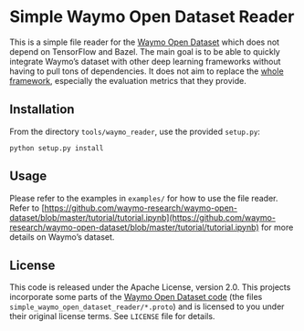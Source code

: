 # Simple Waymo Open Dataset Reader

This is a simple file reader for the [Waymo Open Dataset](https://waymo.com/open/) which does not depend on TensorFlow and Bazel. The main goal is to be able to quickly integrate Waymo’s dataset with other deep learning frameworks without having to pull tons of dependencies. It does not aim to replace the [whole framework](https://github.com/waymo-research/waymo-open-dataset), especially the evaluation metrics that they provide.

## Installation

From the directory `tools/waymo_reader`, use the provided `setup.py`:

```
python setup.py install
```

## Usage

Please refer to the examples in `examples/` for how to use the file reader. Refer to [https://github.com/waymo-research/waymo-open-dataset/blob/master/tutorial/tutorial.ipynb](https://github.com/waymo-research/waymo-open-dataset/blob/master/tutorial/tutorial.ipynb) for more details on Waymo’s dataset.

## License

This code is released under the Apache License, version 2.0. This projects incorporate some parts of the [Waymo Open Dataset code](https://github.com/waymo-research/waymo-open-dataset/blob/master/README.md) (the files `simple_waymo_open_dataset_reader/*.proto`) and is licensed to you under their original license terms. See `LICENSE` file for details.

